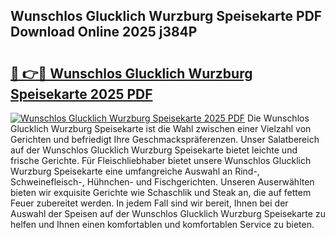 ## Wunschlos Glucklich Wurzburg Speisekarte PDF Download Online 2025 j384P

# <h2><a href="http://gc73rs.nevu.top/?p=Wunschlos+Glucklich+Wurzburg+Speisekarte">🔗 👉🔴 Wunschlos Glucklich Wurzburg Speisekarte 2025 PDF</a></h2>

[![Wunschlos Glucklich Wurzburg Speisekarte 2025 PDF](https://i.imgur.com/dBaPXMq.png)](http://gc73rs.nevu.top/?p=Wunschlos+Glucklich+Wurzburg+Speisekarte)
Die Wunschlos Glucklich Wurzburg Speisekarte ist die Wahl zwischen einer Vielzahl von Gerichten und befriedigt Ihre Geschmackspräferenzen. Unser Salatbereich auf der Wunschlos Glucklich Wurzburg Speisekarte bietet leichte und frische Gerichte. Für Fleischliebhaber bietet unsere Wunschlos Glucklich Wurzburg Speisekarte eine umfangreiche Auswahl an Rind-, Schweinefleisch-, Hühnchen- und Fischgerichten. Unseren Auserwählten bieten wir exquisite Gerichte wie Schaschlik und Steak an, die auf fettem Feuer zubereitet werden. In jedem Fall sind wir bereit, Ihnen bei der Auswahl der Speisen auf der Wunschlos Glucklich Wurzburg Speisekarte zu helfen und Ihnen einen komfortablen und komfortablen Service zu bieten.
